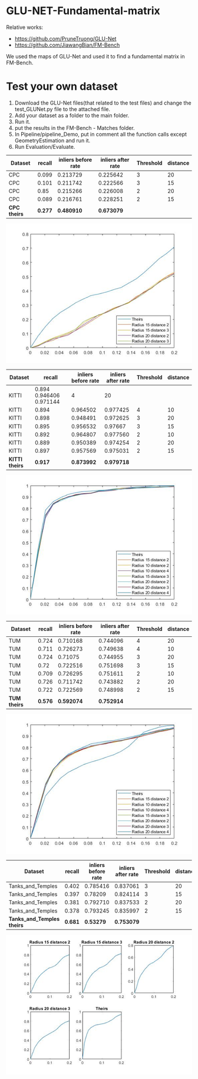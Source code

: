 # GLU-NET-Fundamental-matrix
Relative works:
* https://github.com/PruneTruong/GLU-Net
* https://github.com/JiawangBian/FM-Bench

We used the maps of GLU-Net and used it to find a fundamental matrix in FM-Bench.

# Test your own dataset
1. Download the GLU-Net files(that related to the test files) and change the test_GLUNet.py file to the attached file.
2. Add your dataset as a folder to the main folder.
3. Run it.
4. put the results in the FM-Bench - Matches folder.
5. In Pipeline/pipeline_Demo, put in comment all the function calls except GeometryEstimation and run it.
6. Run Evaluation/Evaluate.

Dataset	| recall | inliers before rate | inliers after rate	| Threshold	| distance
--- | --- |--- |--- |--- | ---
CPC |	0.099	| 0.213729 | 0.225642	| 3 |	20
CPC | 0.101 |	0.211742 | 0.222566 | 3 | 15
CPC | 0.85 | 0.215266	| 0.226008 | 2 | 20
CPC | 0.089 | 0.216761 | 0.228251 | 2	| 15
**CPC theirs** | **0.277** | **0.480910** | **0.673079** |

![alt text](Results/CPC.jpg)

Dataset	| recall | inliers before rate | inliers after rate	| Threshold	| distance
--- | --- |--- |--- |--- | ---
KITTI	| 0.894 0.946406 0.971144 | 4 | 20
KITTI	| 0.894 | 0.964502 | 0.977425 | 4 | 10
KITTI	| 0.898 |	0.948491 | 0.972625 |	3	| 20
KITTI	| 0.895	| 0.956532	| 0.97667	| 3	| 15
KITTI	| 0.892 | 0.964807 | 0.977560 | 2 | 10
KITTI	| 0.889	| 0.950389	| 0.974254 |	2 |	20
KITTI	| 0.897	| 0.957569	| 0.975031	| 2	| 15
**KITTI theirs** | **0.917** | **0.873992** | **0.979718** |

![alt text](Results/KITTI.jpg)

Dataset	| recall | inliers before rate | inliers after rate	| Threshold	| distance
--- | --- |--- |--- |--- | ---
TUM |	0.724 | 0.710168 | 0.744096 | 4 | 20
TUM |	0.711 | 0.726273 | 0.749638 | 4 | 10
TUM |	0.724	| 0.71075 |	0.744955 |	3 |	20
TUM | 0.72 |	0.722516 |	0.751698 |	3 |	15
TUM |	0.709 | 0.726295 | 0.751611 | 2 | 10
TUM | 0.726 |	0.711742 |	0.743882 |	2 |	20
TUM | 0.722	| 0.722569 | 0.748998 | 2	| 15
**TUM theirs** | **0.576** | **0.592074** | **0.752914** |

![alt text](Results/TUM.jpg)

Dataset	| recall | inliers before rate | inliers after rate	| Threshold	| distance
--- | --- |--- |--- |--- | ---
Tanks_and_Temples |	0.402 | 0.785416 | 0.837061 |	3 |	20
Tanks_and_Temples | 0.397 | 0.78209 | 0.824114 |	3 |	15
Tanks_and_Temples | 0.381 | 0.792710 | 0.837533 |	2 |	20
Tanks_and_Temples | 0.378 | 0.793245 | 0.835997 | 2 | 15
**Tanks_and_Temples theirs** | **0.681** | **0.53279** | **0.753079** |

![alt text](Results/Tanks_and_Temples.jpg)
